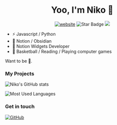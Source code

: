 <div align="center">
<h1>Yoo, I'm Niko 👋</h1>
<a href="https://cn.widgetstore.net/#/"><img src="https://img.shields.io/static/v1?label=&labelColor=505050&message=WidgetStore&color=FFFFFF&style=flat&logo=notion&logoColor=FFFFFF" alt="website"/></a>
<img src="https://img.shields.io/static/v1?label=%F0%9F%8C%9F&message=If%20Useful&style=style=flat&color=BC4E99" alt="Star Badge"/>
<a href="https://github.com/Niko030303" ><img src="https://img.shields.io/github/followers/Niko030303.svg?label=follow&style=social" /> </a>
</div>

- ⚡️ Javascript / Python
- 📝 Notion / Obsidian
- 🔌 Notion Widgets Developer
- 🏀 Basketball / Reading / Playing computer games

Want to be 💪.

### My Projects

![Niko's GitHub stats](https://github-readme-stats.vercel.app/api?username=Niko030303&show_icons=true&theme=tokyonight)

![Most Used Languages](https://github-readme-stats.vercel.app/api/top-langs/?username=Niko030303&theme=dark&layout=compact)

### Get in touch

[![GitHub](https://img.shields.io/badge/GitHub-grey?logo=github)](https://github.com/Niko030303)
<!--
个人主页
-->

